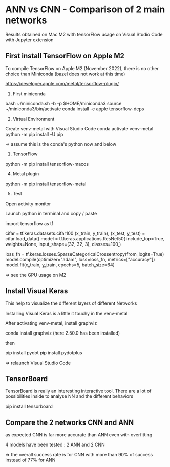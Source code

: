 # ANN vs CNN - Comparison of 2 main networks


Results obtained on Mac M2 with tensorFlow usage on Visual Studio Code with Jupyter extension


## First install TensorFlow on Apple M2

To compile TensorFlow on Apple M2 (November 2022), there is no other choice than Miniconda (bazel does not work at this time)

https://developer.apple.com/metal/tensorflow-plugin/

1. First miniconda

bash ~/miniconda.sh -b -p $HOME/miniconda3
source ~/miniconda3/bin/activate
conda install -c apple tensorflow-deps

2. Virtual Environment

Create venv-metal with Visual Studio Code
conda activate venv-metal
python -m pip install -U pip 

=> assume this is the conda's python now and below

1.  TensorFlow

python -m pip install tensorflow-macos

4.  Metal plugin

python -m pip install tensorflow-metal


5. Test

Open activity monitor 

Launch python in terminal and copy / paste 

import tensorflow as tf

cifar = tf.keras.datasets.cifar100
(x_train, y_train), (x_test, y_test) = cifar.load_data()
model = tf.keras.applications.ResNet50(
    include_top=True,
    weights=None,
    input_shape=(32, 32, 3),
    classes=100,)

loss_fn = tf.keras.losses.SparseCategoricalCrossentropy(from_logits=True)
model.compile(optimizer="adam", loss=loss_fn, metrics=["accuracy"])
model.fit(x_train, y_train, epochs=5, batch_size=64)

=> see the GPU usage on M2


## Install Visual Keras

This help to visualize the different layers of different Networks

Installing Visual Keras is a little it touchy in the venv-metal

After activating venv-metal, install graphviz

conda install graphviz  (here 2.50.0 has been installed)

then 

pip install pydot
pip install pydotplus

=> relaunch Visual Studio Code


## TensorBoard

TensorBoard is really an interesting interactive tool. There are a lot of possibilities inside to analyse NN and the different behaviors

pip install tensorboard


## Compare the 2 networks CNN and ANN

as expected CNN is far more accurate than ANN even with overfitting 

4 models have been tested : 2 ANN and 2 CNN

=> the overall success rate is for CNN with more than 90% of success instead of 77% for ANN

